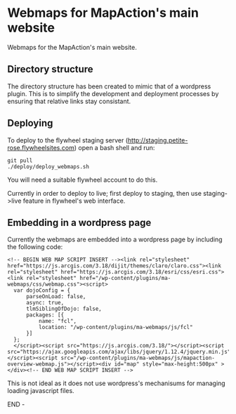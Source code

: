 Webmaps for MapAction's main website
====================================
Webmaps for the MapAction's main website.

Directory structure
-------------------
The directory structure has been created to mimic that of a wordpress plugin. This is to simplify the development and deployment processes by ensuring that relative links stay consistant.


Deploying
---------
To deploy to the flywheel staging server (http://staging.petite-rose.flywheelsites.com) open a bash shell and run:
```
git pull
./deploy/deploy_webmaps.sh
```
You will need a suitable flywheel account to do this.

Currently in order to deploy to live; first deploy to staging, then use staging->live feature in flywheel's web interface.


Embedding in a wordpress page
-----------------------------
Currently the webmaps are embedded into a wordpress page by including the following code:
```
<!-- BEGIN WEB MAP SCRIPT INSERT --><link rel="stylesheet" href="https://js.arcgis.com/3.18/dijit/themes/claro/claro.css"><link rel="stylesheet" href="https://js.arcgis.com/3.18/esri/css/esri.css"><link rel="stylesheet" href="/wp-content/plugins/ma-webmaps/css/webmap.css"><script>
  var dojoConfig = {
      parseOnLoad: false,
      async: true,
      tlmSiblingOfDojo: false,
      packages: [{
          name: "fcl",
          location: "/wp-content/plugins/ma-webmaps/js/fcl"
      }]
  };
  </script><script src="https://js.arcgis.com/3.18/"></script><script src="https://ajax.googleapis.com/ajax/libs/jquery/1.12.4/jquery.min.js"></script><script src="/wp-content/plugins/ma-webmaps/js/mapaction-overview-webmap.js"></script><div id="map" style="max-height:500px" ></div><!-- END WEB MAP SCRIPT INSERT -->
```

This is not ideal as it does not use wordpress's mechanisums for managing loading javascript files.



END -